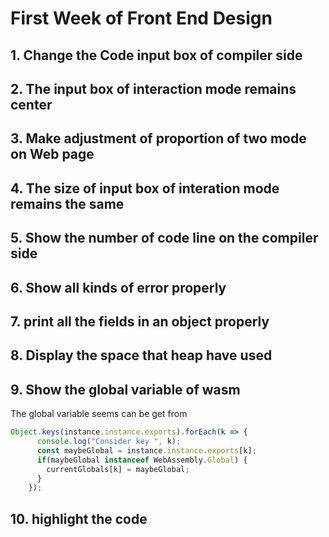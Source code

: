 # First Week of Front End Design

## 1. Change the Code input box of compiler side

## 2. The input box of interaction mode remains center

## 3. Make adjustment of proportion of two mode on Web page

## 4. The size of input box of interation mode remains the same

## 5. Show the number of code line on the compiler side

## 6. Show all kinds of error properly

## 7. print all the fields in an object properly 

## 8. Display the space that heap have used

## 9. Show the global variable of wasm

The global variable seems can be get from 
```javascript
Object.keys(instance.instance.exports).forEach(k => {
      console.log("Consider key ", k);
      const maybeGlobal = instance.instance.exports[k];
      if(maybeGlobal instanceof WebAssembly.Global) {
        currentGlobals[k] = maybeGlobal;
      }
    });
```
## 10. highlight the code